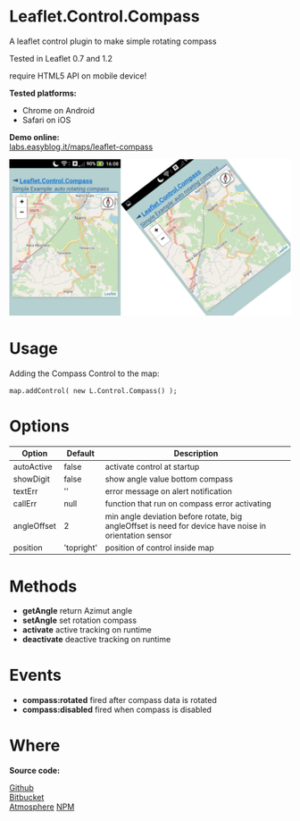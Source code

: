 Leaflet.Control.Compass
============

A leaflet control plugin to make simple rotating compass

Tested in Leaflet 0.7 and 1.2

require HTML5 API on mobile device!

**Tested platforms:**
* Chrome on Android
* Safari on iOS

**Demo online:**  
[labs.easyblog.it/maps/leaflet-compass](http://labs.easyblog.it/maps/leaflet-compass/)

![Image](./images/leaflet-compass.png)

# Usage

Adding the Compass Control to the map:

```
map.addControl( new L.Control.Compass() );

```

# Options

| Option	  | Default  | Description                   |
| ----------- | -------- | ----------------------------- |
| autoActive  | false | activate control at startup |
| showDigit	  | false | show angle value bottom compass |
| textErr	  | ''   | error message on alert notification |
| callErr	  | null | function that run on compass error activating |
| angleOffset | 2 | min angle deviation before rotate, big angleOffset is need for device have noise in orientation sensor |
| position	  | 'topright' | position of control inside map |

# Methods

* **getAngle** return Azimut angle
* **setAngle** set rotation compass
* **activate** active tracking on runtime
* **deactivate** deactive tracking on runtime

# Events

* **compass:rotated** fired after compass data is rotated
* **compass:disabled** fired when compass is disabled


# Where

**Source code:**

[Github](https://github.com/stefanocudini/leaflet-compass)  
[Bitbucket](https://bitbucket.org/stefanocudini/leaflet-compass)  
[Atmosphere](https://atmospherejs.com/package/leaflet-compass)
[NPM](https://npmjs.org/package/leaflet-compass)
